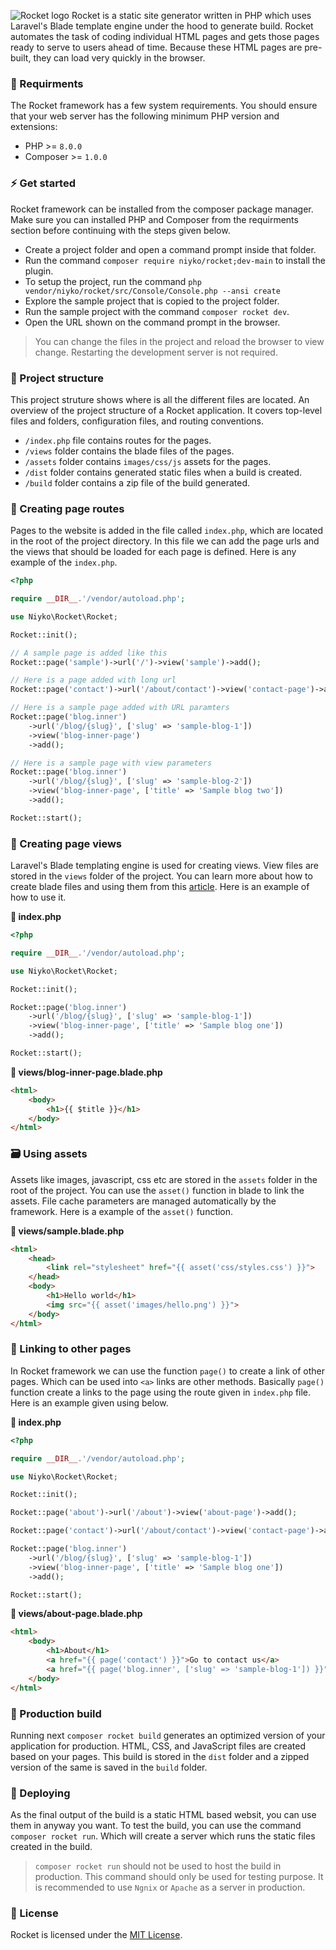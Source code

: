 ![Rocket logo](https://i.imgur.com/51D1iLH.png)
Rocket is a static site generator written in PHP which uses Laravel's Blade template engine under the hood to generate build. Rocket automates the task of coding individual HTML pages and gets those pages ready to serve to users ahead of time. Because these HTML pages are pre-built, they can load very quickly in the browser.

### :tophat: Requirments
The Rocket framework has a few system requirements. You should ensure that your web server has the following minimum PHP version and extensions:

* PHP >= `8.0.0`
* Composer >= `1.0.0`

### :zap: Get started
Rocket framework can be installed from the composer package manager. Make sure you can installed PHP and Composer from the requirments section before continuing with the steps given below.

* Create a project folder and open a command prompt inside that folder.
* Run the command `composer require niyko/rocket;dev-main` to install the plugin.
* To setup the project, run the command `php vendor/niyko/rocket/src/Console/Console.php --ansi create`
* Explore the sample project that is copied to the project folder.
* Run the sample project with the command `composer rocket dev`.
* Open the URL shown on the command prompt in the browser.

> You can change the files in the project and reload the browser to view change. Restarting the development server is not required.

### :open_file_folder: Project structure
This project struture shows where is all the different files are located. An overview of the project structure of a Rocket application. It covers top-level files and folders, configuration files, and routing conventions.

* `/index.php` file contains routes for the pages.
* `/views` folder contains the blade files of the pages.
* `/assets` folder contains `images/css/js` assets for the pages.
* `/dist` folder contains generated static files when a build is created.
* `/build` folder contains a zip file of the build generated.

### :pushpin: Creating page routes
Pages to the website is added in the file called `index.php`, which are located in the root of the project directory. In this file we can add the page urls and the views that should be loaded for each page is defined. Here is any example of the `index.php`.

`````php
<?php

require __DIR__.'/vendor/autoload.php';

use Niyko\Rocket\Rocket;

Rocket::init();

// A sample page is added like this
Rocket::page('sample')->url('/')->view('sample')->add();

// Here is a page added with long url
Rocket::page('contact')->url('/about/contact')->view('contact-page')->add();

// Here is a sample page added with URL paramters
Rocket::page('blog.inner')
    ->url('/blog/{slug}', ['slug' => 'sample-blog-1'])
    ->view('blog-inner-page')
    ->add();

// Here is a sample page with view parameters
Rocket::page('blog.inner')
    ->url('/blog/{slug}', ['slug' => 'sample-blog-2'])
    ->view('blog-inner-page', ['title' => 'Sample blog two'])
    ->add();

Rocket::start();
`````

### :nazar_amulet: Creating page views
Laravel's Blade templating engine is used for creating views. View files are stored in the `views` folder of the project. You can learn more about how to create blade files and using them from this [article](https://laravel.com/docs/11.x/blade). Here is an example of how to use it.

**:page_facing_up: index.php**
`````php
<?php

require __DIR__.'/vendor/autoload.php';

use Niyko\Rocket\Rocket;

Rocket::init();

Rocket::page('blog.inner')
    ->url('/blog/{slug}', ['slug' => 'sample-blog-1'])
    ->view('blog-inner-page', ['title' => 'Sample blog one'])
    ->add();

Rocket::start();
`````

**:page_facing_up: views/blog-inner-page.blade.php**
`````html
<html>
    <body>
        <h1>{{ $title }}</h1>
    </body>
</html>
`````

### :card_file_box: Using assets
Assets like images, javascript, css etc are stored in the `assets` folder in the root of the project. You can use the `asset()` function in blade to link the assets. File cache parameters are managed automatically by the framework. Here is a example of the `asset()` function.

**:page_facing_up: views/sample.blade.php**
`````html
<html>
    <head>
        <link rel="stylesheet" href="{{ asset('css/styles.css') }}">
    </head>
    <body>
        <h1>Hello world</h1>
        <img src="{{ asset('images/hello.png') }}">
    </body>
</html>
`````

### :link: Linking to other pages
In Rocket framework we can use the function `page()` to create a link of other pages. Which can be used into `<a>` links are other methods. Basically `page()` function create a links to the page using the route given in `index.php` file. Here is an example given using below.

**:page_facing_up: index.php**
`````php
<?php

require __DIR__.'/vendor/autoload.php';

use Niyko\Rocket\Rocket;

Rocket::init();

Rocket::page('about')->url('/about')->view('about-page')->add();

Rocket::page('contact')->url('/about/contact')->view('contact-page')->add();

Rocket::page('blog.inner')
    ->url('/blog/{slug}', ['slug' => 'sample-blog-1'])
    ->view('blog-inner-page', ['title' => 'Sample blog one'])
    ->add();

Rocket::start();
`````

**:page_facing_up: views/about-page.blade.php**
`````html
<html>
    <body>
        <h1>About</h1>
        <a href="{{ page('contact') }}">Go to contact us</a>
        <a href="{{ page('blog.inner', ['slug' => 'sample-blog-1']) }}">Go to sample blog page</a>
    </body>
</html>
`````

### :rocket: Production build
Running next `composer rocket build` generates an optimized version of your application for production. HTML, CSS, and JavaScript files are created based on your pages. This build is stored in the `dist` folder and a zipped version of the same is saved in the `build` folder.

### :open_file_folder: Deploying
As the final output of the build is a static HTML based websit, you can use them in anyway you want. To test the build, you can use the command `composer rocket run`. Which will create a server which runs the static files created in the build.

> `composer rocket run` should not be used to host the build in production. This command should only be used for testing purpose. It is recommended to use `Ngnix` or `Apache` as a server in production.

### :page_with_curl: License
Rocket is licensed under the [MIT License](https://github.com/Niyko/Rocket/blob/master/LICENSE).